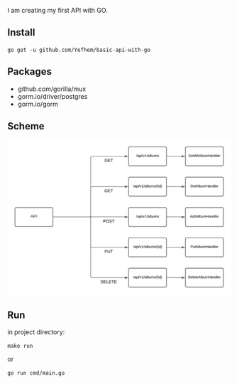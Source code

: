 
I am creating my first API with GO.

## Install 

```
go get -u github.com/Yefhem/basic-api-with-go
```

## Packages

- github.com/gorilla/mux
- gorm.io/driver/postgres
- gorm.io/gorm  

## Scheme

![alt text](./img/1.jpeg)

## Run

in project directory:

```
make run
```
or
```
go run cmd/main.go
```
